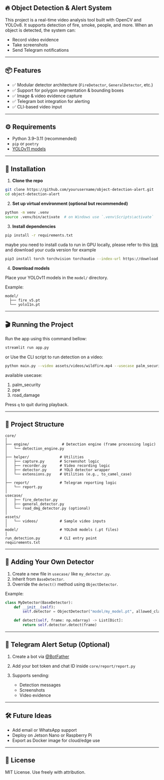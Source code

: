 ## 🔥 Object Detection & Alert System

This project is a real-time video analysis tool built with OpenCV and YOLOv8. It supports detection of fire, smoke, people, and more. When an object is detected, the system can:

* Record video evidence
* Take screenshots
* Send Telegram notifications

---

## 📦 Features

* ✅ Modular detector architecture (`FireDetector`, `GeneralDetector`, etc.)
* ✅ Support for polygon segmentation & bounding boxes
* ✅ Image & video evidence capture
* ✅ Telegram bot integration for alerting
* ✅ CLI-based video input

---

## ⚙️ Requirements

* Python 3.9–3.11 (recommended)
* `pip` or `poetry`
* [YOLOv11 models](https://github.com/ultralytics/ultralytics)

---

## 🚀 Installation

1. **Clone the repo**

```bash
git clone https://github.com/yourusername/object-detection-alert.git
cd object-detection-alert
```

2. **Set up virtual environment (optional but recommended)**

```bash
python -m venv .venv
source .venv/bin/activate  # on Windows use `.venv\Scripts\activate`
```

3. **Install dependencies**

```bash
pip install -r requirements.txt
```

maybe you need to install cuda to run in GPU locally, please refer to this [link](https://pytorch.org/get-started/locally/) and download your cuda version for example
```bash
pip3 install torch torchvision torchaudio --index-url https://download.pytorch.org/whl/cu126
```

4. **Download models**

Place your YOLOv11 models in the `model/` directory.

Example:

```
model/
  ├── fire_v5.pt
  └── yolo11n.pt
```

---

## 🎬 Running the Project

Run the app using this command bellow:
```bash
streamlit run app.py
```

or Use the CLI script to run detection on a video:

```bash
python main.py --video assets/videos/wildfire.mp4 --usecase palm_security
```

available usecase:
1. palm_security
2. ppe
3. road_damage

Press `q` to quit during playback.

---

## 📁 Project Structure

```
core/
│
├── engine/               # Detection engine (frame processing logic)
│   └── detection_engine.py
│
├── helper/              # Utilities
│   ├── capture.py       # Screenshot logic
│   ├── recorder.py      # Video recording logic
│   ├── detector.py      # YOLO detector wrapper
│   └── extensions.py    # Utilities (e.g., to_camel_case)
│
├── report/              # Telegram reporting logic
│   └── report.py
│
usecase/
│   ├── fire_detector.py
│   ├── general_detector.py
│   └── road_dmg_detector.py (optional)
│
assets/
│   └── videos/          # Sample video inputs
│
model/                   # YOLOv8 models (.pt files)
│
run_detection.py         # CLI entry point
requirements.txt
```

---

## 🧠 Adding Your Own Detector

1. Create a new file in `usecase/` like `my_detector.py`.
2. Inherit from `BaseDetector`.
3. Override the `detect()` method using `ObjectDetector`.

Example:

```python
class MyDetector(BaseDetector):
    def __init__(self):
        self.detector = ObjectDetector("model/my_model.pt", allowed_classes=[0, 1])

    def detect(self, frame: np.ndarray) -> List[Dict]:
        return self.detector.detect(frame)
```

---

## 📲 Telegram Alert Setup (Optional)

1. Create a bot via [@BotFather](https://t.me/BotFather)
2. Add your bot token and chat ID inside `core/report/report.py`
3. Supports sending:

   * Detection messages
   * Screenshots
   * Video evidence

---

## 🛠 Future Ideas

* Add email or WhatsApp support
* Deploy on Jetson Nano or Raspberry Pi
* Export as Docker image for cloud/edge use

---

## 📄 License

MIT License. Use freely with attribution.
